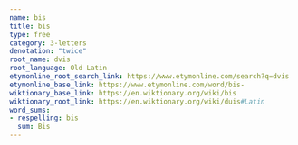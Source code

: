 ```yaml
---
name: bis
title: bis
type: free
category: 3-letters
denotation: "twice"
root_name: dvis
root_language: Old Latin
etymonline_root_search_link: https://www.etymonline.com/search?q=dvis
etymonline_base_link: https://www.etymonline.com/word/bis-
wiktionary_base_link: https://en.wiktionary.org/wiki/bis
wiktionary_root_link: https://en.wiktionary.org/wiki/duis#Latin
word_sums:
- respelling: bis
  sum: Bis
---
```

